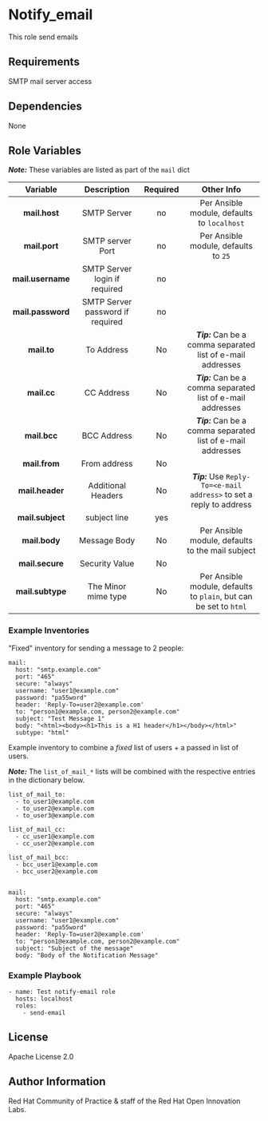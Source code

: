 Notify_email
=========

This role send emails

## Requirements

SMTP mail server access

## Dependencies

None

## Role Variables

**_Note:_** These variables are listed as part of the `mail` dict

| Variable | Description | Required | Other Info |
|:--------:|:-----------:|:--------:|:----------:|
|**mail.host**| SMTP Server|no|Per Ansible module, defaults to `localhost`|
|**mail.port**| SMTP server Port|no|Per Ansible module, defaults to `25`|
|**mail.username**|SMTP Server login if required|no||
|**mail.password**|SMTP Server password if required|no||
|**mail.to**| To Address|No|**_Tip:_** Can be a comma separated list of e-mail addresses|
|**mail.cc**| CC Address|No|**_Tip:_** Can be a comma separated list of e-mail addresses| 
|**mail.bcc**| BCC Address|No |**_Tip:_** Can be a comma separated list of e-mail addresses|
|**mail.from**|From address|No||
|**mail.header**|Additional Headers|No|**_Tip:_** Use `Reply-To=<e-mail address>` to set a reply to address|
|**mail.subject**| subject line|yes||
|**mail.body**| Message Body|No|Per Ansible module, defaults to the mail subject|
|**mail.secure**|Security Value|No||
|**mail.subtype**|The Minor mime type|No|Per Ansible module, defaults to `plain`, but can be set to `html`|

### Example Inventories

"Fixed" inventory for sending a message to 2 people:

```
mail:
  host: "smtp.example.com"
  port: "465"
  secure: "always"
  username: "user1@example.com"
  password: "pa55word"
  header: 'Reply-To=user2@example.com'
  to: "person1@example.com, person2@example.com"
  subject: "Test Message 1"
  body: "<html><body><h1>This is a H1 header</h1></body></html>"
  subtype: "html"
```

Example inventory to combine a *fixed* list of users + a passed in list of users. 

**_Note:_** The `list_of_mail_*` lists will be combined with the respective entries in the dictionary below.

```
list_of_mail_to:
  - to_user1@example.com
  - to_user2@example.com
  - to_user3@example.com

list_of_mail_cc:
  - cc_user1@example.com 
  - cc_user2@example.com

list_of_mail_bcc:
  - bcc_user1@example.com
  - bcc_user2@example.com


mail:
  host: "smtp.example.com"
  port: "465"
  secure: "always"
  username: "user1@example.com"
  password: "pa55word"
  header: 'Reply-To=user2@example.com'
  to: "person1@example.com, person2@example.com"
  subject: "Subject of the message"
  body: "Body of the Notification Message"

```

### Example Playbook
```
- name: Test notify-email role
  hosts: localhost
  roles:
    - send-email
```


License
-------

Apache License 2.0


Author Information
------------------

Red Hat Community of Practice & staff of the Red Hat Open Innovation Labs.
